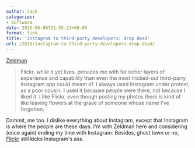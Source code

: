 ```yaml
---
author: Jack
categories:
- Software
date: 2016-06-08T21:55:21+00:00
format: link
title: 'Instagram to third-party developers: drop dead'
url: /2016/instagram-to-third-party-developers-drop-dead/
---
```


[Zeldman][1]

> Flickr, while it yet lives, provides me with far richer layers of experience and capability than even the most tricked-out third-party Instagram app could dream of. I always used Instagram under protest, as a poor cousin. I used it because people were there, not because I liked it. I like Flickr, even though posting my photos there is kind of like leaving flowers at the grave of someone whose name I’ve forgotten.

Dammit, me too. I dislike everything about Instagram, except that Instagram is where the people are these days. I'm with Zeldman here and considering (once again) ending my time with Instagram. Besides, ghost town or no, [Flickr][2] still kicks Instagram's ass.

 [1]: http://www.zeldman.com/2016/06/04/instagram-third-party-developers-drop-dead/
 [2]: https://www.flickr.com/photos/jbaty/